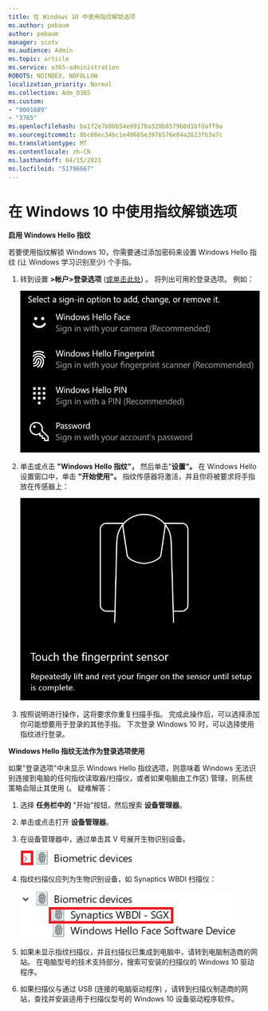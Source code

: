 ```yaml
---
title: 在 Windows 10 中使用指纹解锁选项
ms.author: pebaum
author: pebaum
manager: scotv
ms.audience: Admin
ms.topic: article
ms.service: o365-administration
ROBOTS: NOINDEX, NOFOLLOW
localization_priority: Normal
ms.collection: Adm_O365
ms.custom:
- "9001689"
- "3765"
ms.openlocfilehash: ba1f2e7b0bb54e89178a320b8579b8d1bfdaff9a
ms.sourcegitcommit: 8bc60ec34bc1e40685e3976576e04a2623f63a7c
ms.translationtype: MT
ms.contentlocale: zh-CN
ms.lasthandoff: 04/15/2021
ms.locfileid: "51796667"
---
```

# <a name="use-fingerprint-unlock-option-in-windows-10"></a>在 Windows 10 中使用指纹解锁选项

**启用 Windows Hello 指纹**

若要使用指纹解锁 Windows 10，你需要通过添加密码来设置 Windows Hello 指纹 (让 Windows 学习识别至少) 个手指。 

1. 转到设置 **>帐户>登录选项** ([或单击此处](ms-settings:signinoptions?activationSource=GetHelp)) 。 将列出可用的登录选项。 例如：

    ![登录选项。](media/sign-in-options.png)

2. 单击或点击 **"Windows Hello 指纹"，** 然后单击"**设置"。** 在 Windows Hello 设置窗口中，单击 **"开始使用"。** 指纹传感器将激活，并且你将被要求将手指放在传感器上：

   ![指纹传感器。](media/fingerprint-sensor.png)

3. 按照说明进行操作，这将要求你重复扫描手指。 完成此操作后，可以选择添加你可能想要用于登录的其他手指。 下次登录 Windows 10 时，可以选择使用指纹进行登录。

**Windows Hello 指纹无法作为登录选项使用**

如果"登录选项"中未显示 Windows Hello 指纹选项，则意味着 Windows 无法识别连接到电脑的任何指纹读取器/扫描仪，或者如果电脑由工作区) 管理，则系统策略会阻止其使用 (。 疑难解答： 

1. 选择 **任务栏中的** "开始"按钮，然后搜索 **设备管理器**。

2. 单击或点击打开 **设备管理器**。

3. 在设备管理器中，通过单击其 V 号展开生物识别设备。

   ![生物识别设备。](media/biometric-devices.png)

4. 指纹扫描仪应列为生物识别设备，如 Synaptics WBDI 扫描仪：

   ![生物识别设备。](media/biometric-devices-expanded.png)

5. 如果未显示指纹扫描仪，并且扫描仪已集成到电脑中，请转到电脑制造商的网站。 在电脑型号的技术支持部分，搜索可安装的扫描仪的 Windows 10 驱动程序。

6. 如果扫描仪与通过 USB (连接的电脑驱动程序) ，请转到扫描仪制造商的网站，查找并安装适用于扫描仪型号的 Windows 10 设备驱动程序软件。
